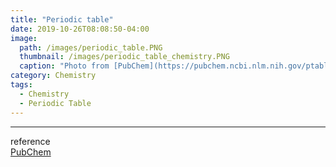 ```yaml
---
title: "Periodic table"
date: 2019-10-26T08:08:50-04:00
image: 
  path: /images/periodic_table.PNG
  thumbnail: /images/periodic_table_chemistry.PNG
  caption: "Photo from [PubChem](https://pubchem.ncbi.nlm.nih.gov/ptable/)"
category: Chemistry
tags:
  - Chemistry
  - Periodic Table
---
```


---
reference  
[PubChem](https://pubchem.ncbi.nlm.nih.gov/ptable/#property=GroupBlock)
